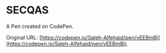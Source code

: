 # SECQAS

A Pen created on CodePen.

Original URL: [https://codepen.io/Saleh-Alfehaid/pen/vEEBmBj](https://codepen.io/Saleh-Alfehaid/pen/vEEBmBj).

